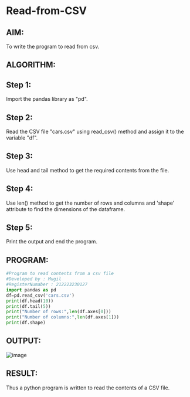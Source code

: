 # Read-from-CSV

## AIM:
To write the program to read from csv.
## ALGORITHM:
## Step 1:
Import the pandas library as "pd".

## Step 2:
Read the CSV file "cars.csv" using read_csv() method and assign it to the variable "df".

## Step 3:
Use head and tail method to get the required contents from the file.

## Step 4:
Use len() method to get the number of rows and columns and 'shape' attribute to find the dimensions of the dataframe.

## Step 5:
Print the output and end the program.

## PROGRAM:
```python
#Program to read contents from a csv file
#Developed by : Mugil
#RegisterNumaber : 212223230127
import pandas as pd
df=pd.read_csv('cars.csv')
print(df.head(10))
print(df.tail(5))
print("Number of rows:",len(df.axes[0]))
print("Number of columns:",len(df.axes[1]))
print(df.shape)
```
## OUTPUT:
![image](https://github.com/mugil25/Read-from-CSV/assets/148515771/0265ef9a-5d34-4485-9803-28b3410c077e)

## RESULT:
Thus a python program is written to read the contents of a CSV file.
